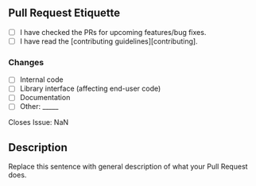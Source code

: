 
## Pull Request Etiquette

<!-- There are several guidelines you should follow in order for your 
Pull Request to be merged. 
--> 

- [ ] I have checked the PRs for upcoming features/bug fixes.
- [ ] I have read the [contributing guidelines][contributing].

<!-- It is sometimes better to include more changes in a single commit. 
If you find yourself having an overwhelming amount of commits, you can **rebase** your branch. 
--> 

### Changes

- [ ] Internal code
- [ ] Library interface (affecting end-user code)
- [ ] Documentation
- [ ] Other: \_____ <!-- Insert other type here -->

<!-- Replace "NaN" with an issue number if 
this is a response to an issue --> 

Closes Issue: NaN

## Description

Replace this sentence with general description of what your Pull Request does.

